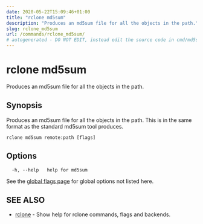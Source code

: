 ```yaml
---
date: 2020-05-22T15:09:46+01:00
title: "rclone md5sum"
description: "Produces an md5sum file for all the objects in the path."
slug: rclone_md5sum
url: /commands/rclone_md5sum/
# autogenerated - DO NOT EDIT, instead edit the source code in cmd/md5sum/ and as part of making a release run "make commanddocs"
---
```

# rclone md5sum

Produces an md5sum file for all the objects in the path.

## Synopsis


Produces an md5sum file for all the objects in the path.  This
is in the same format as the standard md5sum tool produces.


```
rclone md5sum remote:path [flags]
```

## Options

```
  -h, --help   help for md5sum
```

See the [global flags page](/flags/) for global options not listed here.

## SEE ALSO

* [rclone](/commands/rclone/)	 - Show help for rclone commands, flags and backends.


